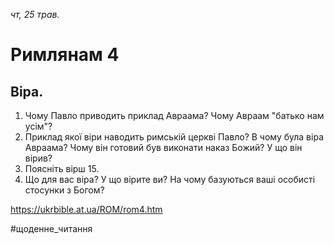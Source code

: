 
_чт, 25 трав._

# Римлянам 4

## Віра.
1. Чому Павло приводить приклад Авраама? Чому Авраам "батько нам усім"?
2. Приклад якої віри наводить римській церкві Павло? В чому була віра Авраама? Чому він готовий був виконати наказ Божий? У що він вірив?
3. Поясніть вірш 15.
4. Що для вас віра? У що вірите ви? На чому базуються ваші особисті стосунки з Богом?

https://ukrbible.at.ua/ROM/rom4.htm 

#щоденне_читання
